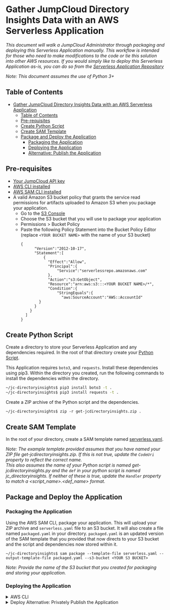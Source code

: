 # Gather JumpCloud Directory Insights Data with an AWS Serverless Application
_This document will walk a JumpCloud Administrator through packaging and deploying this Serverless Application manually. This workflow is intended for those who need to make modifications to the code or tie this solution into other AWS resources. If you would simply like to deploy this Serverless Application as-is, you can do so from the [Serverless Application Repository](https://serverlessrepo.aws.amazon.com/applications/us-east-2/339347137473/JumpCloud-DirectoryInsights)_

_Note: This document assumes the use of Python 3+_
## Table of Contents
- [Gather JumpCloud Directory Insights Data with an AWS Serverless Application](#gather-jumpcloud-directory-insights-data-with-an-aws-serverless-application)
  - [Table of Contents](#table-of-contents)
  - [Pre-requisites](#pre-requisites)
  - [Create Python Script](#create-python-script)
  - [Create SAM Template](#create-sam-template)
  - [Package and Deploy the Application](#package-and-deploy-the-application)
    - [Packaging the Application](#packaging-the-application)
    - [Deploying the Application](#deploying-the-application)
    - [Alternative: Publish the Application](#alternative-publish-the-application)

## Pre-requisites
- [Your JumpCloud API key](https://docs.jumpcloud.com/2.0/authentication-and-authorization/authentication-and-authorization-overview)
- [AWS CLI installed](https://docs.aws.amazon.com/cli/latest/userguide/cli-chap-install.html)
- [AWS SAM CLI installed](https://docs.aws.amazon.com/serverless-application-model/latest/developerguide/serverless-sam-cli-install.html)
- A valid Amazon S3 bucket policy that grants the service read permissions for artifacts uploaded to Amazon S3 when you package your application.
  - Go to the [S3 Console](https://s3.console.aws.amazon.com/s3/)
  - Choose the S3 bucket that you will use to package your application
  - Permissions > Bucket Policy
  - Paste the following Policy Statement into the Bucket Policy Editor (replace `<YOUR BUCKET NAME>` with the name of your S3 bucket)
    ```
    {
          "Version":"2012-10-17",
          "Statement":[
              {
                "Effect":"Allow",
                "Principal":{
                    "Service":"serverlessrepo.amazonaws.com"
                },
                "Action":"s3:GetObject",
                "Resource":"arn:aws:s3:::<YOUR BUCKET NAME>/*",
                "Condition":{
                    "StringEquals":{
                      "aws:SourceAccount":"AWS::AccountId"
            }
          }
        }
      ]
    }
    ```
  
## Create Python Script

Create a directory to store your Serverless Application and any dependencies required. In the root of that directory create your [Python Script](https://github.com/TheJumpCloud/JumpCloud-Serverless/blob/master/AWS/DirectoryInsights/get-jcdirectoryinsights.py).

This Application requires `boto3`, and `requests`. Install these dependencies using pip3. Within the directory you created, run the following commands to install the dependencies within the directory.
```bash
~/jc-directoryinsights$ pip3 install boto3 -t .
~/jc-directoryinsights$ pip3 install requests -t .
```

Create a ZIP archive of the Python script and the dependencies.
```
~/jc-directoryinsights$ zip -r get-jcdirectoryinsights.zip .
```

## Create SAM Template

In the root of your directory, create a SAM template named [serverless.yaml](https://github.com/TheJumpCloud/support/blob/SA-1258-DI-Serverless/AWS/Serverless/DirectoryInsights/serverless.yaml).

_Note: The example template provided assumes that you have named your ZIP file get-jcdirectoryinsights.zip. If this is not true, update the `CodeUri` property to reflect the correct name._ \
_This also assumes the name of your Python script is named get-jcdirectoryinsights.py and the `def` in your python script is named jc_directoryinsights. If neither of these is true, update the `Handler` property to match a <script_name>.<def_name> format._

## Package and Deploy the Application

### Packaging the Application
Using the AWS SAM CLI, package your application. This will upload your ZIP archive and `serverless.yaml` file to an S3 bucket. It will also create a file named `packaged.yaml` in your directory. `packaged.yaml` is an updated version of the SAM template that you provided that now directs to your S3 bucket and the script and dependencies now stored within it.
```
~/jc-directoryinsights$ sam package --template-file serverless.yaml --output-template-file packaged.yaml --s3-bucket <YOUR S3 BUCKET>
```
_Note: Provide the name of the S3 bucket that you created for packaging and storing your application._


### Deploying the Application
<details>
<summary>AWS CLI</summary>

Using the AWS CLI, you can [deploy](https://docs.aws.amazon.com/cli/latest/reference/cloudformation/deploy/index.html) your template directly from your terminal.
```
~/jc-directoryinsights$ aws cloudformation deploy --template-file ./packaged.yaml --stack-name <YOUR STACK NAME> --parameter-overrides JumpCloudApiKey=<API KEY> IncrementType=<INCREMENT TYPE> IncrementAmount=<INCREMENT AMOUNT> Service=<SERVICES> --capabilities CAPABILITY_IAM
```
_Note: IncrementType accepts "minute", "minutes", "hour", "hours", "day", and "days". Use the singular if the IncrementAmount is "1". <br>
Service accepts a comma-delimited list of services to log. Available services are the following: directory,radius,sso,systems,ldap,mdm_
</details>

<details>
<summary>Deploy Alternative: Privately Publish the Application</summary>
Rather than deploying your Application from the CLI, you can also publish your application so that it is viewable via the [Severless Application Repository](https://console.aws.amazon.com/serverlessrepo/). By default, published applications are "Private" so they will not be publicly available until set otherwise.

Using the AWS SAM CLI, publish your application to the Serverless Applications Repository.
```
~/jc-directorys$ sam publish --template packaged.yaml --region <REGION>
```
Once you have published your Application to the [Severless Application Repository](https://console.aws.amazon.com/serverlessrepo/), you can find and deploy your application from the Private Applications tab.
</details>
